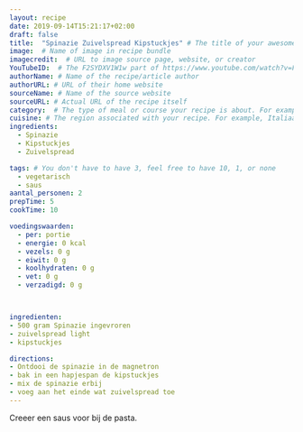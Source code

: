 ```yaml
---
layout: recipe
date: 2019-09-14T15:21:17+02:00
draft: false
title:  "Spinazie Zuivelspread Kipstuckjes" # The title of your awesome recipe
image:  # Name of image in recipe bundle
imagecredit:  # URL to image source page, website, or creator
YouTubeID:  # The F2SYDXV1W1w part of https://www.youtube.com/watch?v=F2SYDXV1W1w
authorName: # Name of the recipe/article author
authorURL: # URL of their home website
sourceName: # Name of the source website
sourceURL: # Actual URL of the recipe itself
category:  # The type of meal or course your recipe is about. For example: "dinner", "entree", or "dessert".
cuisine: # The region associated with your recipe. For example, Italiaans, Mediterraans", or Eigen.
ingredients:
  - Spinazie
  - Kipstuckjes
  - Zuivelspread

tags: # You don't have to have 3, feel free to have 10, 1, or none
  - vegetarisch
  - saus
aantal_personen: 2
prepTime: 5
cookTime: 10

voedingswaarden:
  - per: portie
  - energie: 0 kcal
  - vezels: 0 g
  - eiwit: 0 g
  - koolhydraten: 0 g
  - vet: 0 g
  - verzadigd: 0 g



ingredienten:
- 500 gram Spinazie ingevroren
- zuivelspread light
- kipstuckjes

directions:
- Ontdooi de spinazie in de magnetron
- bak in een hapjespan de kipstuckjes
- mix de spinazie erbij
- voeg aan het einde wat zuivelspread toe
---
```


Creeer een saus voor bij de pasta.
